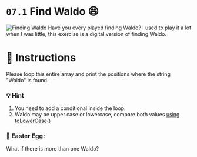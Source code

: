 # `07.1` Find Waldo :smile:

![Finding Waldo](https://github.com/4GeeksAcademy/javascript-arrays-exercises-tutorial/blob/5c8f7b7dbb094e0552565227fc24faad6dc05a13/.breathecode/assets/finding_waldo.jpeg?raw=true)
Have you every played finding Waldo? I used to play it a lot when I was little, this exercise is a digital version of finding Waldo.

# :pencil: Instructions

Please loop this entire array and print the positions where the string "Waldo" is found.

### :bulb: Hint
1. You need to add a conditional inside the loop.
2. Waldo may be upper case or lowercase, compare both values [using toLowerCase()](https://www.geeksforgeeks.org/compare-the-case-insensitive-strings-in-javascript/)

### :egg: Easter Egg:

What if there is more than one Waldo?